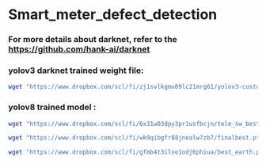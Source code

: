 # Smart_meter_defect_detection

### For more details about darknet, refer to the https://github.com/hank-ai/darknet

### yolov3 darknet trained weight file:

```bash
wget "https://www.dropbox.com/scl/fi/zj1svlkgmu09lc21mrg61/yolov3-custom_best_87.weights?rlkey=fxc9ly7c11h0ihwwsqdc3e7pf&st=7djqzwjt&dl=1" -O yolov3_custom_best_87.weights
```

### yolov8 trained model :

```bash
wget "https://www.dropbox.com/scl/fi/6x31w03dpy3pr1usfbcjn/tele_sw_best.pt?rlkey=fgcznvvxgb4enzkifog7xdbql&st=zu58ldtt&dl=1" -O tele_sw_best.pt

wget "https://www.dropbox.com/scl/fi/wk9qibgfr88jnealw7zb7/finalbest.pt?rlkey=m1ahscv1vk62ql46iooycfo5b&st=062s3n4i&dl=1" -O finalbest.pt

wget "https://www.dropbox.com/scl/fi/gfmb4t3ilve1odj6phiua/best_earth.pt?rlkey=nwh8hq2el7mucmiow075xupw0&st=osp0dghk&dl=1" -O best_earth.pt


